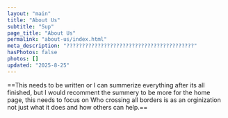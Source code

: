 ```yaml
---
layout: "main"
title: "About Us"
subtitle: "Sup"
page_title: "About Us"
permalink: "about-us/index.html"
meta_description: "?????????????????????????????????????????"
hasPhotos: false
photos: []
updated: "2025-8-25"
---
```





==This needs to be written or I can summerize everything after its all finished, but I would recomment the summery to be more for the home page, this needs to focus on Who crossing all borders is as an orginization not just what it does and how others can help.==